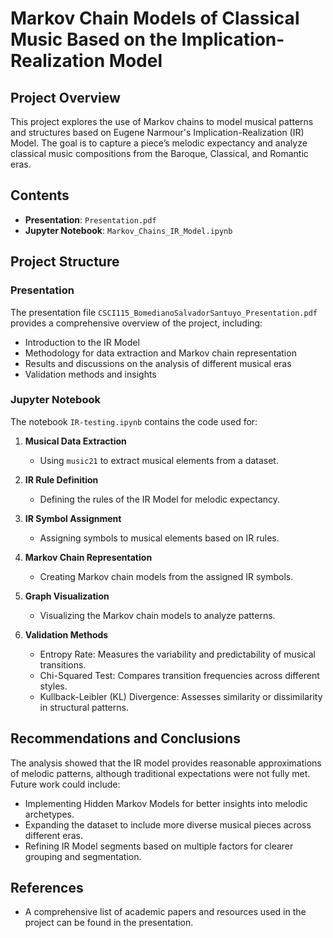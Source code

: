 # Markov Chain Models of Classical Music Based on the Implication-Realization Model

## Project Overview

This project explores the use of Markov chains to model musical patterns and structures based on Eugene Narmour's Implication-Realization (IR) Model. The goal is to capture a piece’s melodic expectancy and analyze classical music compositions from the Baroque, Classical, and Romantic eras.

## Contents

- **Presentation**: `Presentation.pdf`
- **Jupyter Notebook**: ``Markov_Chains_IR_Model.ipynb``

## Project Structure

### Presentation

The presentation file `CSCI115_BomedianoSalvadorSantuyo_Presentation.pdf` provides a comprehensive overview of the project, including:

- Introduction to the IR Model
- Methodology for data extraction and Markov chain representation
- Results and discussions on the analysis of different musical eras
- Validation methods and insights

### Jupyter Notebook

The notebook `IR-testing.ipynb` contains the code used for:

1. **Musical Data Extraction**
   - Using `music21` to extract musical elements from a dataset.
  
2. **IR Rule Definition**
   - Defining the rules of the IR Model for melodic expectancy.

3. **IR Symbol Assignment**
   - Assigning symbols to musical elements based on IR rules.

4. **Markov Chain Representation**
   - Creating Markov chain models from the assigned IR symbols.

5. **Graph Visualization**
   - Visualizing the Markov chain models to analyze patterns.

6. **Validation Methods**
   - Entropy Rate: Measures the variability and predictability of musical transitions.
   - Chi-Squared Test: Compares transition frequencies across different styles.
   - Kullback-Leibler (KL) Divergence: Assesses similarity or dissimilarity in structural patterns.

## Recommendations and Conclusions

The analysis showed that the IR model provides reasonable approximations of melodic patterns, although traditional expectations were not fully met. Future work could include:

- Implementing Hidden Markov Models for better insights into melodic archetypes.
- Expanding the dataset to include more diverse musical pieces across different eras.
- Refining IR Model segments based on multiple factors for clearer grouping and segmentation.

## References

- A comprehensive list of academic papers and resources used in the project can be found in the presentation.
